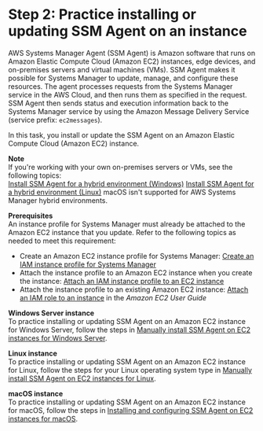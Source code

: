 # Step 2: Practice installing or updating SSM Agent on an instance<a name="getting-started-agent"></a>

AWS Systems Manager Agent \(SSM Agent\) is Amazon software that runs on Amazon Elastic Compute Cloud \(Amazon EC2\) instances, edge devices, and on\-premises servers and virtual machines \(VMs\)\. SSM Agent makes it possible for Systems Manager to update, manage, and configure these resources\. The agent processes requests from the Systems Manager service in the AWS Cloud, and then runs them as specified in the request\. SSM Agent then sends status and execution information back to the Systems Manager service by using the Amazon Message Delivery Service \(service prefix: `ec2messages`\)\.

In this task, you install or update the SSM Agent on an Amazon Elastic Compute Cloud \(Amazon EC2\) instance\.

**Note**  
If you're working with your own on\-premises servers or VMs, see the following topics:  
[Install SSM Agent for a hybrid environment \(Windows\)](sysman-install-managed-win.md) 
[Install SSM Agent for a hybrid environment \(Linux\)](sysman-install-managed-linux.md)
 macOS isn't supported for AWS Systems Manager hybrid environments\.

**Prerequisites**  
An instance profile for Systems Manager must already be attached to the Amazon EC2 instance that you update\. Refer to the following topics as needed to meet this requirement:
+ Create an Amazon EC2 instance profile for Systems Manager: [Create an IAM instance profile for Systems Manager](setup-instance-profile.md)
+ Attach the instance profile to an Amazon EC2 instance when you create the instance: [Attach an IAM instance profile to an EC2 instance](setup-launch-managed-instance.md)
+ Attach the instance profile to an existing Amazon EC2 instance: [Attach an IAM role to an instance](https://docs.aws.amazon.com/AWSEC2/latest/UserGuide/iam-roles-for-amazon-ec2.html#attach-iam-role) in the *Amazon EC2 User Guide*

**Windows Server instance**  
To practice installing or updating SSM Agent on an Amazon EC2 instance for Windows Server, follow the steps in [Manually install SSM Agent on EC2 instances for Windows Server](sysman-install-win.md)\.

**Linux instance**  
To practice installing or updating SSM Agent on an Amazon EC2 instance for Linux, follow the steps for your Linux operating system type in [Manually install SSM Agent on EC2 instances for Linux](sysman-manual-agent-install.md)\. 

**macOS instance**  
 To practice installing or updating SSM Agent on an Amazon EC2 instance for macOS, follow the steps in [Installing and configuring SSM Agent on EC2 instances for macOS](install-ssm-agent-macos.md)\. 